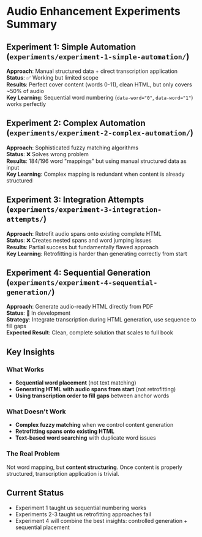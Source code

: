 # Audio Enhancement Experiments Summary

## Experiment 1: Simple Automation (`experiments/experiment-1-simple-automation/`)
**Approach**: Manual structured data + direct transcription application  
**Status**: ✅ Working but limited scope  
**Results**: Perfect cover content (words 0-11), clean HTML, but only covers ~50% of audio  
**Key Learning**: Sequential word numbering (`data-word="0"`, `data-word="1"`) works perfectly  

## Experiment 2: Complex Automation (`experiments/experiment-2-complex-automation/`)
**Approach**: Sophisticated fuzzy matching algorithms  
**Status**: ❌ Solves wrong problem  
**Results**: 184/196 word "mappings" but using manual structured data as input  
**Key Learning**: Complex mapping is redundant when content is already structured  

## Experiment 3: Integration Attempts (`experiments/experiment-3-integration-attempts/`)
**Approach**: Retrofit audio spans onto existing complete HTML  
**Status**: ❌ Creates nested spans and word jumping issues  
**Results**: Partial success but fundamentally flawed approach  
**Key Learning**: Retrofitting is harder than generating correctly from start  

## Experiment 4: Sequential Generation (`experiments/experiment-4-sequential-generation/`)
**Approach**: Generate audio-ready HTML directly from PDF  
**Status**: 🚧 In development  
**Strategy**: Integrate transcription during HTML generation, use sequence to fill gaps  
**Expected Result**: Clean, complete solution that scales to full book  

## Key Insights

### What Works
- **Sequential word placement** (not text matching)
- **Generating HTML with audio spans from start** (not retrofitting)
- **Using transcription order to fill gaps** between anchor words

### What Doesn't Work  
- **Complex fuzzy matching** when we control content generation
- **Retrofitting spans onto existing HTML**
- **Text-based word searching** with duplicate word issues

### The Real Problem
Not word mapping, but **content structuring**. Once content is properly structured, transcription application is trivial.

## Current Status
- Experiment 1 taught us sequential numbering works
- Experiments 2-3 taught us retrofitting approaches fail
- Experiment 4 will combine the best insights: controlled generation + sequential placement